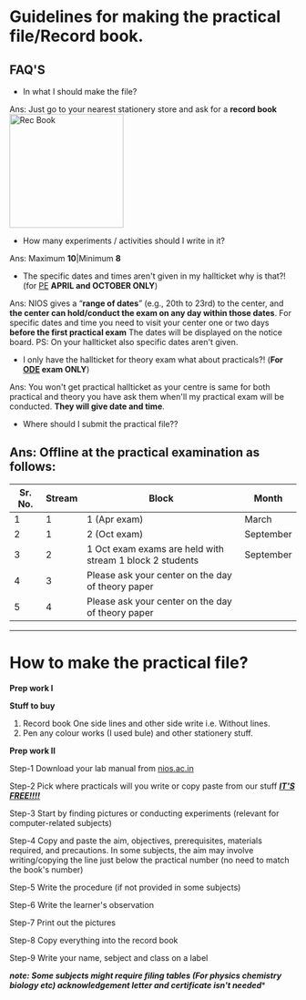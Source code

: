 # Guidelines for making the practical file/Record book.

## FAQ'S
- In what I should make the file?

Ans: Just go to your nearest stationery store and ask for a
**record book** 
<img src="https://cdn.jsdelivr.net/gh/nios-students/docs@master/wiki/assets/Rec_Book.jpg" alt="Rec Book" width="200">




- How many experiments / activities should I write in it?

Ans: Maximum **10**|Minimum **8**

- The specific dates and times aren't given in my hallticket why is that?! (for [PE](https://nios-students.pages.dev/wiki/Exams-Assignments#pe-public-examination) **APRIL and  OCTOBER ONLY**)

Ans: NIOS gives a “__range of dates__”  (e.g., 20th to 23rd) to the center, and **the center can hold/conduct the exam on any day within those dates**. For specific dates and time you need to visit your center one or two days **before the first practical exam** The dates will be displayed on the notice board.
PS: On your hallticket also specific dates aren't given.

- I only have the hallticket for theory exam what about practicals?! (**For [ODE](https://nios-students.pages.dev/wiki/Exams-Assignments#ode-on-demand-examination) exam ONLY**)

Ans: You won't get practical hallticket as your centre is same for both practical and theory you have ask them when'll  my practical exam will be conducted. **They will give date and time**.

- Where should I submit the practical file??

Ans: Offline at the practical examination as follows:
-----------------------------
| Sr. No. | Stream     | Block                | Month      |
|---------|------------|----------------------|------------|
| 1       | 1          | 1 (Apr exam)          | March      |
| 2       | 1          | 2 (Oct exam)          | September  |
| 3       | 2          | 1 Oct exam exams are held with stream 1 block 2 students           |  September |
| 4       |  3          | Please ask your center on the day of theory paper | | -
| 5       |  4         | Please ask your center on the day of theory paper | |  -
--------------------------------

# How to make the practical file?
**Prep work I**
 
**Stuff to buy**

1. Record book 
One side lines and other side write i.e. Without lines.
2. Pen any colour works (I used bule) and other stationery stuff.

**Prep work II**

Step-1 Download your lab manual from [nios.ac.in](https://nios.ac.in/online-course-material.aspx#maincontent)

Step-2 Pick where practicals will you write or copy paste from our stuff [__***IT'S FREE!!!!***__](https://nios-students.pages.dev/wiki/other-materials#practical-files)

Step-3 Start by finding pictures or conducting experiments (relevant for computer-related subjects)

Step-4 Copy and paste the aim, objectives, prerequisites, materials required, and precautions. In some subjects, the aim may involve writing/copying the line just below the practical number (no need to match the book's number)

Step-5 Write the procedure (if not provided in some subjects)

Step-6 Write the learner's observation

Step-7 Print out the pictures

Step-8 Copy everything into the record book

Step-9 Write your name, sebject and class on a label

***note: Some subjects might require filing tables (For physics chemistry biology etc)
acknowledgement letter and certificate isn't needed****




